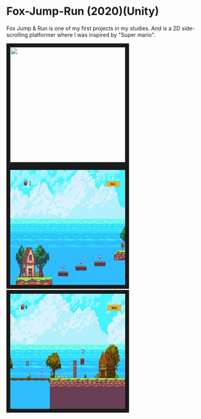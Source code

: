 # Fox-Jump-Run (2020)(Unity)

Fox Jump & Run is one of my first projects in my studies. And is a 2D side-scrolling platformer where I was inspired by "Super mario".

<img src="https://github.com/KazrailDxD/Fox-Jump-Run/blob/main/Haupmen%C3%BC%20Fox%20%26%20Run.jpg" width="300" height="300" border="10" />
<img src="https://github.com/KazrailDxD/Fox-Jump-Run/blob/main/Fox%20Jump%20%26%20Run1.jpg" width="300" height="300" border="10" />
<img src="https://github.com/KazrailDxD/Fox-Jump-Run/blob/main/Fox%20Jump%20%26%20Run%202.jpg" width="300" height="300" border="10" />
